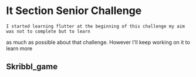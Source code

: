 # It Section Senior  Challenge
    I started learning flutter at the beginning of this challenge my aim was not to complete but to learn
as much as possible about that challenge. However I'll keep working on it to learn more 

## Skribbl_game 



